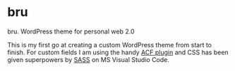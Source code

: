 # bru
bru. WordPress theme for personal web 2.0

This is my first go at creating a custom WordPress theme from start to finish. For custom fields I am using the handy [ACF plugin](https://www.advancedcustomfields.com/) and CSS has been given superpowers by [SASS](https://sass-lang.com/) on MS Visual Studio Code.
